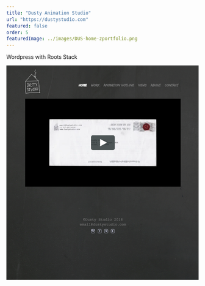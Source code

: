 ```yaml
---
title: "Dusty Animation Studio"
url: "https://dustystudio.com"
featured: false
order: 5
featuredImage: ../images/DUS-home-zportfolio.png
---
```


Wordpress with Roots Stack

![Dusty Animation Studio Homepage](../images/Z_dusty_home.png)
